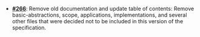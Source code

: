   -  [**#266**](https://github.com/anoma/nspec/pull/266): Remove old
     documentation and update table of contents: Remove basic-abstractions,
     scope, applications, implementations, and several other files that were
     decided not to be included in this version of the specification.
